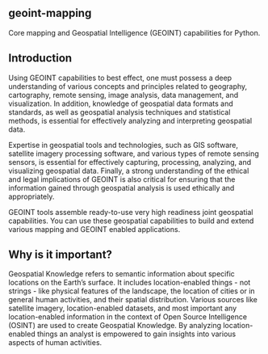geoint-mapping
--------------
Core mapping and Geospatial Intelligence (GEOINT) capabilities for Python.

Introduction
------------

Using GEOINT capabilities to best effect, one must possess a deep understanding of various concepts and principles related to geography, cartography, remote sensing, image analysis, data management, and visualization. In addition, knowledge of geospatial data formats and standards, as well as geospatial analysis techniques and statistical methods, is essential for effectively analyzing and interpreting geospatial data.

Expertise in geospatial tools and technologies, such as GIS software, satellite imagery processing software, and various types of remote sensing sensors, is essential for effectively capturing, processing, analyzing, and visualizing geospatial data. Finally, a strong understanding of the ethical and legal implications of GEOINT is also critical for ensuring that the information gained through geospatial analysis is used ethically and appropriately.

GEOINT tools assemble ready-to-use very high readiness joint geospatial capabilities. You can use these geospatial capabilities to build and extend various mapping and GEOINT enabled applications.

Why is it important?
--------------------

Geospatial Knowledge refers to semantic information about specific locations on the Earth’s surface. It includes location-enabled things - not strings - like physical features of the landscape, the location of cities or in general human activities, and their spatial distribution. Various sources like satellite imagery, location-enabled datasets, and most important any location-enabled information in the context of Open Source Intelligence (OSINT) are used to create Geospatial Knowledge. By analyzing location-enabled things an analyst is empowered to gain insights into various aspects of human activities.
